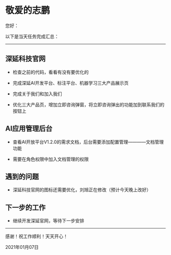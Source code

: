 <!--
 * @Author: your name
 * @Date: 2021-01-07 14:13:15
 * @LastEditTime: 2021-01-07 17:26:02
 * @LastEditors: Please set LastEditors
 * @Description: In User Settings Edit
 * @FilePath: \Front-end-Learning\simon工作汇报\202101\20210107日报.md
-->

# 敬爱的志鹏

您好：

以下是当天任务完成汇总：

---

## 深延科技官网

- 检查之前的代码，看看有没有要优化的

- 完成深延AI开发平台、标注平台、机器学习三大产品展示页

- 完成关于我们和加入我们

- 优化三大产品页，增加立即咨询弹窗，将立即咨询弹出的功能加到联系我们的按钮上

## AI应用管理后台

- 查看AI开放平台V1.2.0的需求文档，后台需要添加配置管理————文档管理功能

- 需要在角色权限中加入文档管理的权限

## 遇到的问题

- 深延科技官网的图标还需要优化，刘旭正在修改（预计今天晚上改好）

## 下一步的工作

- 继续开发深延官网，等待下一步安排

---
感谢！祝工作顺利！天天开心！

2021年01月07日
